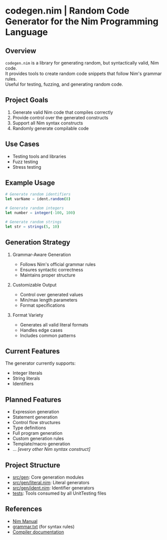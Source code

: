 # codegen.nim | Random Code Generator for the Nim Programming Language
## Overview
`codegen.nim` is a library for generating random, but syntactically valid, Nim code.  
It provides tools to create random code snippets that follow Nim's grammar rules.  
Useful for testing, fuzzing, and generating random code.  

## Project Goals
1. Generate valid Nim code that compiles correctly
2. Provide control over the generated constructs
3. Support all Nim syntax constructs
4. Randomly generate compilable code

## Use Cases
- Testing tools and libraries
- Fuzz testing
- Stress testing

## Example Usage
```nim
# Generate random identifiers
let varName = ident.random(8)

# Generate random integers
let number = integer(-100, 100)

# Generate random strings
let str = strings(5, 10)
```

## Generation Strategy
1. Grammar-Aware Generation
   - Follows Nim's official grammar rules
   - Ensures syntactic correctness
   - Maintains proper structure

2. Customizable Output
   - Control over generated values
   - Min/max length parameters
   - Format specifications

3. Format Variety
   - Generates all valid literal formats
   - Handles edge cases
   - Includes common patterns

## Current Features
The generator currently supports:
- Integer literals
- String literals
- Identifiers

## Planned Features
- Expression generation
- Statement generation
- Control flow structures
- Type definitions
- Full program generation
- Custom generation rules
- Template/macro generation
- ... _[every other Nim syntax construct]_


## Project Structure
- [src/gen](./src/gen/): Core generation modules
- [src/gen/literal.nim](./src/gen/literal.nim): Literal generators
- [src/gen/ident.nim](./src/gen/ident.nim): Identifier generators
- [tests](./tests/): Tools consumed by all UnitTesting files

## References
- [Nim Manual](https://nim-lang.org/docs/manual.html)
- [grammar.txt](https://github.com/nim-lang/Nim/blob/devel/compiler/grammar.txt) (for syntax rules)
- [Compiler documentation](https://nim-lang.org/docs/nimc.html)

